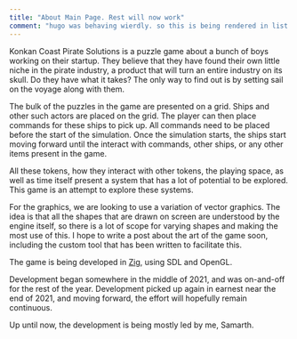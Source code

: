 ```yaml
---
title: "About Main Page. Rest will now work"
comment: "hugo was behaving wierdly. so this is being rendered in list view? don't create other mds in this filder. they will not render."
---
```


Konkan Coast Pirate Solutions is a puzzle game about a bunch of boys
working on their startup. They believe that they have found their own
little niche in the pirate industry, a product that will turn an entire
industry on its skull. Do they have what it takes? The only way to find
out is by setting sail on the voyage along with them.

The bulk of the puzzles in the game are presented on a grid. Ships and other
such actors are placed on the grid. The player can then place commands for
these ships to pick up. All commands need to be placed before the start of
the simulation. Once the simulation starts, the ships start moving forward
until the interact with commands, other ships, or any other items present
in the game.

All these tokens, how they interact with other tokens, the playing space,
as well as time itself present a system that has a lot of potential to be explored.
This game is an attempt to explore these systems.


For the graphics, we are looking to use a variation of vector graphics. The idea
is that all the shapes that are drawn on screen are understood by the engine itself,
so there is a lot of scope for varying shapes and making the most use of this.
I hope to write a post about the art of the game soon, including the custom tool that
has been written to facilitate this.

The game is being developed in [Zig](https://ziglang.org/), using SDL and OpenGL. 

Development began somewhere in the middle of 2021, and was on-and-off for
the rest of the year. Development picked up again in earnest near the end
of 2021, and moving forward, the effort will hopefully remain continuous.

Up until now, the development is being mostly led by me, Samarth.
